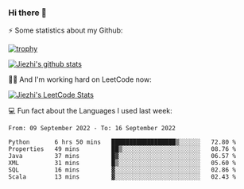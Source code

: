 ### Hi there 👋


⚡ Some statistics about my Github:


[![trophy](https://github-profile-trophy.vercel.app/?username=jiezhi&rank=-B&margin-w=6)](https://github.com/Jiezhi)

[![Jiezhi's github stats](https://github-readme-stats.vercel.app/api?username=Jiezhi&show_icons=true)](https://github.com/Jiezhi/github-readme-stats)


🙇🏼 And I'm working hard on LeetCode now:

[![Jiezhi's LeetCode Stats](https://leetcode-stats.vercel.app/api?username=Jiezhi&theme=Light)](https://leetcode.com/Jiezhi/)

💻 Fun fact about the Languages I used last week:

<!--START_SECTION:waka-->

```text
From: 09 September 2022 - To: 16 September 2022

Python       6 hrs 50 mins   ██████████████████▒░░░░░░   72.80 %
Properties   49 mins         ██▒░░░░░░░░░░░░░░░░░░░░░░   08.76 %
Java         37 mins         █▓░░░░░░░░░░░░░░░░░░░░░░░   06.57 %
XML          31 mins         █▒░░░░░░░░░░░░░░░░░░░░░░░   05.60 %
SQL          16 mins         ▓░░░░░░░░░░░░░░░░░░░░░░░░   02.86 %
Scala        13 mins         ▓░░░░░░░░░░░░░░░░░░░░░░░░   02.43 %
```

<!--END_SECTION:waka-->


<!--
[![Top Langs](https://github-readme-stats.vercel.app/api/top-langs/?username=Jiezhi&hide=javascript,html)](https://github.com/Jiezhi/github-readme-stats)

**Jiezhi/Jiezhi** is a ✨ _special_ ✨ repository because its `README.md` (this file) appears on your GitHub profile.

Here are some ideas to get you started:

- 🔭 I’m currently working on ...
- 🌱 I’m currently learning ...
- 👯 I’m looking to collaborate on ...
- 🤔 I’m looking for help with ...
- 💬 Ask me about ...
- 📫 How to reach me: ...
- 😄 Pronouns: ...
- ⚡ Fun fact: ...
-->

